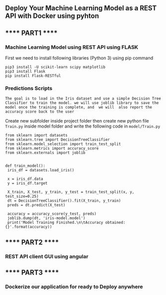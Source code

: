 

<h2>Deploy Your Machine Learning Model as a REST API with Docker using pyhton
</h2>

<h2>****  PART1 ****</h2>
<h3>Machine Learning Model using REST API using FLASK</h3>
First we need to install following libraries (Python 3) using pip command

```
pip3 install -U scikit-learn scipy matplotlib
pip3 install Flask
pip install Flask-RESTful
```
<h3>Predictions Scripts</h3>

    The goal is to load in the Iris dataset and use a simple Decision Tree Classifier to train the model. we will use joblib library to save the model once the training is complete, and  we will  also report the accuracy score back to the user
    
   Create new subfolder inside  project folder then create new  python file `Train.py` inside model folder and write the following code in  `model/Train.py` 
   
   ```
from sklearn import datasets
from sklearn.tree import DecisionTreeClassifier
from sklearn.model_selection import train_test_split
from sklearn.metrics import accuracy_score
from sklearn.externals import joblib


def train_model():
    iris_df = datasets.load_iris()

    x = iris_df.data
    y = iris_df.target

    X_train, X_test, y_train, y_test = train_test_split(x, y, test_size=0.25)
    dt = DecisionTreeClassifier().fit(X_train, y_train)
    preds = dt.predict(X_test)

    accuracy = accuracy_score(y_test, preds)
    joblib.dump(dt, 'iris-model.model')
    print('Model Training Finished.\n\tAccuracy obtained: {}'.format(accuracy))
   ```
  <h2>****  PART2 ****</h2>
<h3>REST API client GUI using angular</h3>


<h2>****  PART3 ****</h2>
<h3>Dockerize our application for ready to Deploy anywhere</h3>

   
